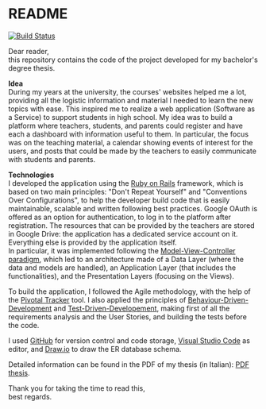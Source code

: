 # README

[![Build Status](https://travis-ci.org/SilviadelPiano/HiSchool.svg?branch=master)](https://travis-ci.org/SilviadelPiano/HiSchool) 

Dear reader,   
this repository contains the code of the project developed for my bachelor's degree thesis.   

**Idea**  
During my years at the university, the courses' websites helped me a lot, providing all the logistic information and material I needed to learn the new topics with ease. This inspired me to realize a web application (Software as a Service) to support students in high school. My idea was to build a platform where teachers, students, and parents could register and have each a dashboard with information useful to them. In particular, the focus was on the teaching material, a calendar showing events of interest for the users, and posts that could be made by the teachers to easily communicate with students and parents.  

**Technologies**  
I developed the application using the [Ruby on Rails](https://rubyonrails.org/) framework, which is based on two main principles: "Don't Repeat Yourself" and "Conventions Over Configurations", to help the developer build code that is easily maintainable, scalable and written following best practices. Google OAuth is offered as an option for authentication, to log in to the platform after registration. The resources that can be provided by the teachers are stored in Google Drive: the application has a dedicated service account on it. Everything else is provided by the application itself.   
In particular, it was implemented following the [Model-View-Controller paradigm](https://en.wikipedia.org/wiki/Model%E2%80%93view%E2%80%93controller), which led to an architecture made of a Data Layer (where the data and models are handled), an Application Layer (that includes the functionalities), and the Presentation Layers (focusing on the Views).   

To build the application, I followed the Agile methodology, with the help of the [Pivotal Tracker](https://www.pivotaltracker.com/) tool. I also applied the principles of [Behaviour-Driven-Development](https://cucumber.io/docs/bdd/) and [Test-Driven-Developement](https://en.wikipedia.org/wiki/Test-driven_development), making first of all the requirements analysis and the User Stories, and building the tests before the code.   

I used [GitHub](https://github.com/) for version control and code storage, [Visual Studio Code](https://code.visualstudio.com/) as editor, and [Draw.io](https://www.diagrams.net/blog/move-diagrams-net) to draw the ER database schema.   

Detailed information can be found in the PDF of my thesis (in Italian): [PDF thesis](https://github.com/SilviadelPiano/Tesi_Triennale.git).  

Thank you for taking the time to read this,   
best regards.